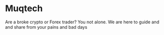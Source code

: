 # Muqtech
Are a broke crypto or Forex trader? You not alone. We are here to guide and and share from your pains and bad days
